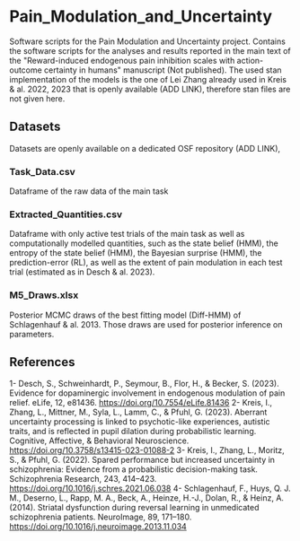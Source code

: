 # Pain_Modulation_and_Uncertainty

Software scripts for the Pain Modulation and Uncertainty project. 
Contains the software scripts for the analyses and results reported in the main text of the "Reward-induced endogenous pain inhibition scales with action-outcome certainty in humans" manuscript (Not published).
The used stan implementation of the models is the one of Lei Zhang already used in Kreis & al. 2022, 2023 that is openly available (ADD LINK), therefore stan files are not given here.

## Datasets
Datasets are openly available on a dedicated OSF repository (ADD LINK),

### Task_Data.csv
Dataframe of the raw data of the main task

### Extracted_Quantities.csv
Dataframe with only active test trials of the main task as well as computationally modelled quantities, such as the state belief (HMM), the entropy of the state belief (HMM), the Bayesian surprise (HMM), the prediction-error (RL), as well as the extent of pain modulation in each test trial (estimated as in Desch & al. 2023).

### M5_Draws.xlsx
Posterior MCMC draws of the best fitting model (Diff-HMM) of Schlagenhauf & al. 2013. Those draws are used for posterior inference on parameters.

## References
1- Desch, S., Schweinhardt, P., Seymour, B., Flor, H., & Becker, S. (2023). Evidence for dopaminergic involvement in endogenous modulation of pain relief. eLife, 12, e81436. https://doi.org/10.7554/eLife.81436
2- Kreis, I., Zhang, L., Mittner, M., Syla, L., Lamm, C., & Pfuhl, G. (2023). Aberrant uncertainty processing is linked to psychotic-like experiences, autistic traits, and is reflected in pupil dilation during probabilistic learning. Cognitive, Affective, & Behavioral Neuroscience. https://doi.org/10.3758/s13415-023-01088-2
3- Kreis, I., Zhang, L., Moritz, S., & Pfuhl, G. (2022). Spared performance but increased uncertainty in schizophrenia: Evidence from a probabilistic decision-making task. Schizophrenia Research, 243, 414–423. https://doi.org/10.1016/j.schres.2021.06.038
4- Schlagenhauf, F., Huys, Q. J. M., Deserno, L., Rapp, M. A., Beck, A., Heinze, H.-J., Dolan, R., & Heinz, A. (2014). Striatal dysfunction during reversal learning in unmedicated schizophrenia patients. NeuroImage, 89, 171–180. https://doi.org/10.1016/j.neuroimage.2013.11.034
